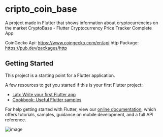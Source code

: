 # cripto_coin_base

A project made in Flutter that shows information about cryptocurrencies on the market
CryptoBase - Flutter Cryptocurrency Price Tracker Complete App

CoinGecko Api: https://www.coingecko.com/en/api http Package: https://pub.dev/packages/http


## Getting Started

This project is a starting point for a Flutter application.

A few resources to get you started if this is your first Flutter project:

- [Lab: Write your first Flutter app](https://flutter.dev/docs/get-started/codelab)
- [Cookbook: Useful Flutter samples](https://flutter.dev/docs/cookbook)

For help getting started with Flutter, view our
[online documentation](https://flutter.dev/docs), which offers tutorials,
samples, guidance on mobile development, and a full API reference.




![image](https://user-images.githubusercontent.com/69631288/153485402-f71f2a44-f716-4e60-bcab-97ebbcc24f15.png)
